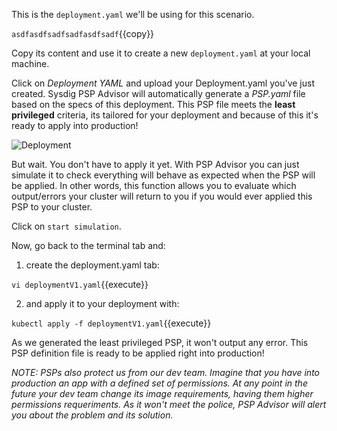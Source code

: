 This is the `deployment.yaml` we'll be using for this scenario.

`
asdfasdfsadfsadfasdfsadf
`{{copy}}

Copy its content and use it to create a new `deployment.yaml` at your local machine.

Click on *Deployment YAML* and upload your Deployment.yaml you've just created. Sysdig PSP Advisor will automatically generate a *PSP.yaml* file based on the specs of this deployment. This PSP file meets the **least privileged** criteria, its tailored for your deployment and because of this it's ready to apply into production!

![Deployment](/sysdig/courses/secure/secure-pod-policy-advisor/assets/image5.png)

But wait. You don't have to apply it yet. With PSP Advisor you can just simulate it to check everything will behave as expected when the PSP will be applied. In other words, this function allows you to evaluate which output/errors your cluster will return to you if you would ever applied this PSP to your cluster.

Click on `start simulation`.

Now, go back to the terminal tab and:

1. create the deployment.yaml tab:

`vi deploymentV1.yaml`{{execute}}

2. and apply it to your deployment with: 

`kubectl apply -f deploymentV1.yaml`{{execute}}

As we generated the least privileged PSP, it won't output any error. This PSP definition file is ready to be applied right into production!

*NOTE: PSPs also protect us from our dev team. Imagine that you have into production an app with a defined set of permissions. At any point in the future your dev team change its image requirements, having them higher permissions requeriments. As it won't meet the police, PSP Advisor will alert you about the problem and its solution.*



